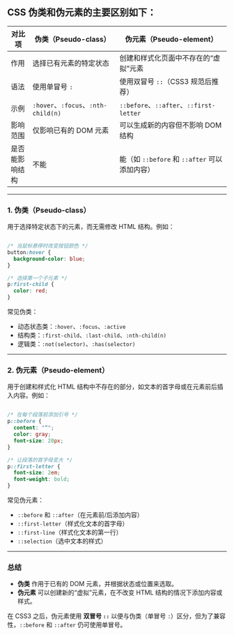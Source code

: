 ## CSS 伪类和伪元素的主要区别如下：

| 对比项         | 伪类（Pseudo-class）                | 伪元素（Pseudo-element）                      |
| -------------- | ----------------------------------- | --------------------------------------------- |
| 作用           | 选择已有元素的特定状态              | 创建和样式化页面中不存在的“虚拟”元素          |
| 语法           | 使用单冒号 `:`                      | 使用双冒号 `::`（CSS3 规范后推荐）            |
| 示例           | `:hover`、`:focus`、`:nth-child(n)` | `::before`、`::after`、`::first-letter`       |
| 影响范围       | 仅影响已有的 DOM 元素               | 可以生成新的内容但不影响 DOM 结构             |
| 是否能影响结构 | 不能                                | 能（如 `::before` 和 `::after` 可以添加内容） |

------

### 1. **伪类（Pseudo-class）**

用于选择特定状态下的元素，而无需修改 HTML 结构。例如：

```css

/* 当鼠标悬停时改变按钮颜色 */
button:hover {
  background-color: blue;
}

/* 选择第一个子元素 */
p:first-child {
  color: red;
}
```

常见伪类：

- 动态状态类：`:hover`、`:focus`、`:active`
- 结构类：`:first-child`、`:last-child`、`:nth-child(n)`
- 逻辑类：`:not(selector)`、`:has(selector)`

------

### 2. **伪元素（Pseudo-element）**

用于创建和样式化 HTML 结构中不存在的部分，如文本的首字母或在元素前后插入内容。例如：

```css

/* 在每个段落前添加引号 */
p::before {
  content: "“";
  color: gray;
  font-size: 20px;
}

/* 让段落的首字母变大 */
p::first-letter {
  font-size: 2em;
  font-weight: bold;
}
```

常见伪元素：

- `::before` 和 `::after`（在元素前/后添加内容）
- `::first-letter`（样式化文本的首字母）
- `::first-line`（样式化文本的第一行）
- `::selection`（选中文本的样式）

------

### **总结**

- **伪类** 作用于已有的 DOM 元素，并根据状态或位置来选取。
- **伪元素** 可以创建新的“虚拟”元素，在不改变 HTML 结构的情况下添加内容或样式。

在 CSS3 之后，伪元素使用 **双冒号 `::`** 以便与伪类（单冒号 `:`）区分，但为了兼容性，`::before` 和 `::after` 仍可使用单冒号。
